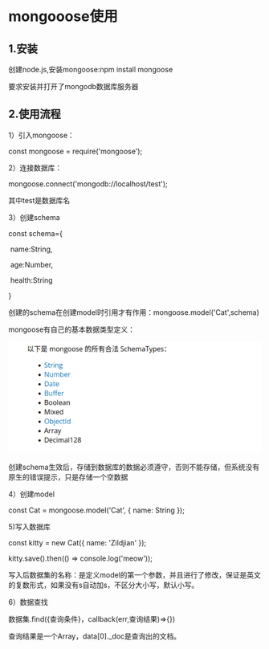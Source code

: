 # mongooose使用

## 1.安装

创建node.js,安装mongoose:npm install mongoose

要求安装并打开了mongodb数据库服务器

## 2.使用流程

1）引入mongoose：

const mongoose = require('mongoose');

2）连接数据库：

mongoose.connect('mongodb://localhost/test');

其中test是数据库名

3）创建schema

const schema={

​	name:String,

​    age:Number,

​     health:String	

}

创建的schema在创建model时引用才有作用：mongoose.model('Cat',schema)

mongoose有自己的基本数据类型定义：

![image-20211124161600620](image-20211124161600620.png)

创建schema生效后，存储到数据库的数据必须遵守，否则不能存储，但系统没有原生的错误提示，只是存储一个空数据

4）创建model

const Cat = mongoose.model('Cat', { name: String });

5)写入数据库

const kitty = new Cat({ name: 'Zildjian' });

kitty.save().then(() => console.log('meow'));

写入后数据集的名称：是定义model的第一个参数，并且进行了修改，保证是英文的复数形式，如果没有s自动加s，不区分大小写，默认小写。

6）数据查找

数据集.find({查询条件}，callback(err,查询结果)=>{})

查询结果是一个Array，data[0]._doc是查询出的文档。



